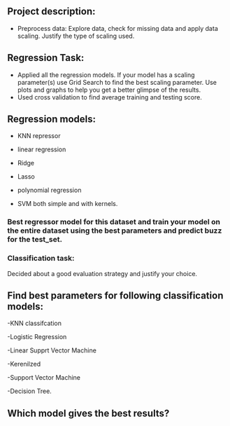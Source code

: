 ## Project description:
- Preprocess data: Explore data, check for missing data and apply data scaling. Justify the type of scaling used.

## Regression Task:
- Applied all the regression models. If your model has a scaling parameter(s) use Grid Search to find the best scaling parameter. Use plots and graphs to help you get a better glimpse of the results.
- Used cross validation to find average training and testing score.
## Regression models: 

- KNN repressor

- linear regression

- Ridge

 - Lasso

- polynomial regression

- SVM both simple and with kernels.

### Best regressor model for this dataset and train your model on the entire dataset using the best parameters and predict buzz for the test_set.

### Classification task:

Decided about a good evaluation strategy and justify your choice.

## Find best parameters for following classification models:

-KNN classifcation

-Logistic Regression

-Linear Supprt Vector Machine

-Kerenilzed 

-Support Vector Machine

-Decision Tree.

## Which model gives the best results?
